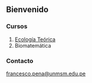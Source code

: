 ## Bienvenido



### Cursos

1. [Ecología Teórica](http://github.com)
2. Biomatemática


### Contacto

francesco.pena@unmsm.edu.pe
